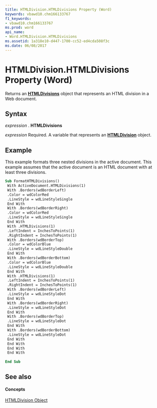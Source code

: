 ```yaml
---
title: HTMLDivision.HTMLDivisions Property (Word)
keywords: vbawd10.chm166133767
f1_keywords:
- vbawd10.chm166133767
ms.prod: word
api_name:
- Word.HTMLDivision.HTMLDivisions
ms.assetid: 1a318e10-d447-1700-cc52-ed4cda508f3c
ms.date: 06/08/2017
---
```



# HTMLDivision.HTMLDivisions Property (Word)

Returns an  **[HTMLDivisions](Word.HTMLDivisions.md)** object that represents an HTML division in a Web document.


## Syntax

 _expression_ . **HTMLDivisions**

 _expression_ Required. A variable that represents an **[HTMLDivision](Word.HTMLDivision.md)** object.


## Example

This example formats three nested divisions in the active document. This example assumes that the active document is an HTML document with at least three divisions.


```vb
Sub FormatHTMLDivisions() 
 With ActiveDocument.HTMLDivisions(1) 
 With .Borders(wdBorderLeft) 
 .Color = wdColorRed 
 .LineStyle = wdLineStyleSingle 
 End With 
 With .Borders(wdBorderRight) 
 .Color = wdColorRed 
 .LineStyle = wdLineStyleSingle 
 End With 
 With .HTMLDivisions(1) 
 .LeftIndent = InchesToPoints(1) 
 .RightIndent = InchesToPoints(1) 
 With .Borders(wdBorderTop) 
 .Color = wdColorBlue 
 .LineStyle = wdLineStyleDouble 
 End With 
 With .Borders(wdBorderBottom) 
 .Color = wdColorBlue 
 .LineStyle = wdLineStyleDouble 
 End With 
 With .HTMLDivisions(1) 
 .LeftIndent = InchesToPoints(1) 
 .RightIndent = InchesToPoints(1) 
 With .Borders(wdBorderLeft) 
 .LineStyle = wdLineStyleDot 
 End With 
 With .Borders(wdBorderRight) 
 .LineStyle = wdLineStyleDot 
 End With 
 With .Borders(wdBorderTop) 
 .LineStyle = wdLineStyleDot 
 End With 
 With .Borders(wdBorderBottom) 
 .LineStyle = wdLineStyleDot 
 End With 
 End With 
 End With 
 End With 
 
End Sub
```


## See also


#### Concepts


[HTMLDivision Object](Word.HTMLDivision.md)

